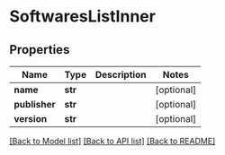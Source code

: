 # SoftwaresListInner

## Properties
Name | Type | Description | Notes
------------ | ------------- | ------------- | -------------
**name** | **str** |  | [optional] 
**publisher** | **str** |  | [optional] 
**version** | **str** |  | [optional] 

[[Back to Model list]](../README.md#documentation-for-models) [[Back to API list]](../README.md#documentation-for-api-endpoints) [[Back to README]](../README.md)

